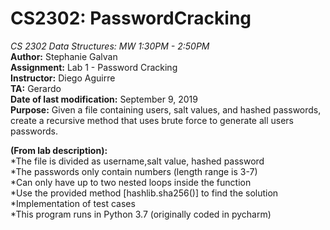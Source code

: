 # CS2302: PasswordCracking
*CS 2302 Data Structures: MW 1:30PM - 2:50PM <br />*
**Author:** Stephanie Galvan <br />
**Assignment:** Lab 1 - Password Cracking <br />
**Instructor:** Diego Aguirre <br />
**TA:** Gerardo <br />
**Date of last modification:** September 9, 2019 <br />
**Purpose:** Given a file containing users, salt values, and hashed passwords, create a recursive method that uses brute force to generate all users passwords. <br />

**(From lab description): <br />**
  *The file is divided as username,salt value, hashed password <br />
  *The passwords only contain numbers (length range is 3-7) <br />
  *Can only have up to two nested loops inside the function <br />
  *Use the provided method [hashlib.sha256()] to find the solution  <br />
  *Implementation of test cases <br />
  *This program runs in Python 3.7 (originally coded in pycharm) <br />
  

 
     
